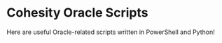 # Cohesity Oracle Scripts

Here are useful Oracle-related scripts written in PowerShell and Python!
